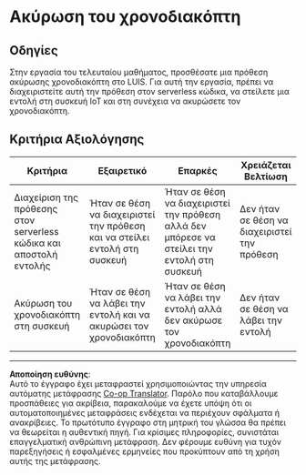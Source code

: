 <!--
CO_OP_TRANSLATOR_METADATA:
{
  "original_hash": "da5d9360fe02fdcc1e91a725016c846d",
  "translation_date": "2025-08-27T20:30:35+00:00",
  "source_file": "6-consumer/lessons/3-spoken-feedback/assignment.md",
  "language_code": "el"
}
-->
# Ακύρωση του χρονοδιακόπτη

## Οδηγίες

Στην εργασία του τελευταίου μαθήματος, προσθέσατε μια πρόθεση ακύρωσης χρονοδιακόπτη στο LUIS. Για αυτή την εργασία, πρέπει να διαχειριστείτε αυτή την πρόθεση στον serverless κώδικα, να στείλετε μια εντολή στη συσκευή IoT και στη συνέχεια να ακυρώσετε τον χρονοδιακόπτη.

## Κριτήρια Αξιολόγησης

| Κριτήρια | Εξαιρετικό | Επαρκές | Χρειάζεται Βελτίωση |
| -------- | ---------- | -------- | ------------------- |
| Διαχείριση της πρόθεσης στον serverless κώδικα και αποστολή εντολής | Ήταν σε θέση να διαχειριστεί την πρόθεση και να στείλει εντολή στη συσκευή | Ήταν σε θέση να διαχειριστεί την πρόθεση αλλά δεν μπόρεσε να στείλει την εντολή στη συσκευή | Δεν ήταν σε θέση να διαχειριστεί την πρόθεση |
| Ακύρωση του χρονοδιακόπτη στη συσκευή | Ήταν σε θέση να λάβει την εντολή και να ακυρώσει τον χρονοδιακόπτη | Ήταν σε θέση να λάβει την εντολή αλλά δεν ακύρωσε τον χρονοδιακόπτη | Δεν ήταν σε θέση να λάβει την εντολή |

---

**Αποποίηση ευθύνης**:  
Αυτό το έγγραφο έχει μεταφραστεί χρησιμοποιώντας την υπηρεσία αυτόματης μετάφρασης [Co-op Translator](https://github.com/Azure/co-op-translator). Παρόλο που καταβάλλουμε προσπάθειες για ακρίβεια, παρακαλούμε να έχετε υπόψη ότι οι αυτοματοποιημένες μεταφράσεις ενδέχεται να περιέχουν σφάλματα ή ανακρίβειες. Το πρωτότυπο έγγραφο στη μητρική του γλώσσα θα πρέπει να θεωρείται η αυθεντική πηγή. Για κρίσιμες πληροφορίες, συνιστάται επαγγελματική ανθρώπινη μετάφραση. Δεν φέρουμε ευθύνη για τυχόν παρεξηγήσεις ή εσφαλμένες ερμηνείες που προκύπτουν από τη χρήση αυτής της μετάφρασης.